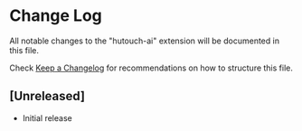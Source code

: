 # Change Log

All notable changes to the "hutouch-ai" extension will be documented in this file.

Check [Keep a Changelog](http://keepachangelog.com/) for recommendations on how to structure this file.

## [Unreleased]

- Initial release